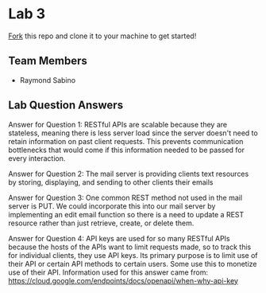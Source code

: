 # Lab 3
[Fork](https://docs.github.com/en/get-started/quickstart/fork-a-repo) this repo and clone it to your machine to get started!

## Team Members
- Raymond Sabino

## Lab Question Answers

Answer for Question 1: 
    RESTful APIs are scalable because they are stateless, meaning there is less server load since the server doesn't need to retain information on past client requests. This prevents communication bottlenecks that would come if this information needed to be passed for every interaction.

Answer for Question 2:
    The mail server is providing clients text resources by storing, displaying, and sending to other clients their emails
    
Answer for Question 3:
    One common REST method not used in the mail server is PUT. We could incorporate this into our mail server by implementing an edit email function so there is a need to update a REST resource rather than just retrieve, create, or delete them.
    
Answer for Question 4:
    API keys are used for so many RESTful APIs because the hosts of the APIs want to limit requests made, so to track this for individual clients, they use API keys. Its primary purpose is to limit use of their API or certain API methods to certain users. Some use this to monetize use of their API. Information used for this answer came from: https://cloud.google.com/endpoints/docs/openapi/when-why-api-key
